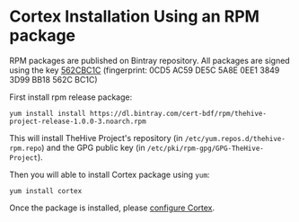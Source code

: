 # Cortex Installation Using an RPM package

RPM packages are published on Bintray repository. All packages are signed using the key [562CBC1C](/PGP-PUBLIC-KEY)
(fingerprint: 0CD5 AC59 DE5C 5A8E 0EE1  3849 3D99 BB18 562C BC1C)

First install rpm release package:
```
yum install install https://dl.bintray.com/cert-bdf/rpm/thehive-project-release-1.0.0-3.noarch.rpm
```
This will install TheHive Project's repository (in `/etc/yum.repos.d/thehive-rpm.repo`) and the GPG public key (in
`/etc/pki/rpm-gpg/GPG-TheHive-Project`).
 
Then you will able to install Cortex package using `yum`:
```
yum install cortex
```

Once the package is installed, please [configure Cortex](../admin/configuration.md).
